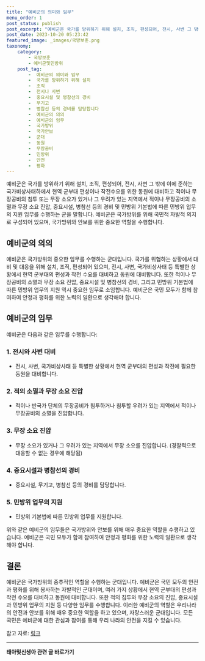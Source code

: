```yaml
---
title: "예비군의 의미와 임무"
menu_order: 1
post_status: publish
post_excerpt: "예비군은 국가를 방위하기 위해 설치, 조직, 편성되어, 전시, 사변 그 밖에 이에 준하는 국가비상사태하에서 현역 군부대 편성이나 작전수요를 위한 동원에 대비하고 적이나 무장공비의 침투 또는 무장 소요가 있거나 그 우려가 있는 지역에서 적이나 무장공비의 소멸과 무장 소요 진압, 중요시설, 병참선 등의 경비 및 민방위 기본법에 따른 민방위 업무의 지원 임무를 수행하는 군을 말합니다. 예비군은 국가방위를 위해 국민적 자발적 의지로 구성되어 있으며, 국가방위와 안보를 위한 중요한 역할을 수행합니다."
post_date: 2023-10-20 05:23:42
featured_image: _images/국방보훈.png
taxonomy:
    category:
        - 국방보훈
        - 예비군및민방위
    post_tag:
        -  예비군의 의미와 임무
        -  국가를 방위하기 위해 설치
        -  조직
        -  전시나 사변
        -  중요시설 및 병참선의 경비
        -  무기고
        -  병참선 등의 경비를 담당합니다
        -  예비군의 의의
        -  예비군의 임무
        -  국가방위
        -  국가안보
        -  군대
        -  동원
        -  무장공비
        -  민방위
        -  안전
        -  평화
---
```




예비군은 국가를 방위하기 위해 설치, 조직, 편성되어, 전시, 사변 그 밖에 이에 준하는 국가비상사태하에서 현역 군부대 편성이나 작전수요를 위한 동원에 대비하고 적이나 무장공비의 침투 또는 무장 소요가 있거나 그 우려가 있는 지역에서 적이나 무장공비의 소멸과 무장 소요 진압, 중요시설, 병참선 등의 경비 및 민방위 기본법에 따른 민방위 업무의 지원 임무를 수행하는 군을 말합니다. 예비군은 국가방위를 위해 국민적 자발적 의지로 구성되어 있으며, 국가방위와 안보를 위한 중요한 역할을 수행합니다.

## 예비군의 의의

예비군은 국가방위의 중요한 임무를 수행하는 군대입니다. 국가를 위협하는 상황에서 대비 및 대응을 위해 설치, 조직, 편성되어 있으며, 전시, 사변, 국가비상사태 등 특별한 상황에서 현역 군부대의 편성과 작전 수요를 대비하고 동원에 대비합니다. 또한 적이나 무장공비의 소멸과 무장 소요 진압, 중요시설 및 병참선의 경비, 그리고 민방위 기본법에 따른 민방위 업무의 지원 역시 중요한 임무로 소임합니다. 예비군은 국민 모두가 함께 참여하여 안정과 평화를 위한 노력의 일환으로 생각해야 합니다.

## 예비군의 임무

예비군은 다음과 같은 임무를 수행합니다:

### 1. 전시와 사변 대비

- 전시, 사변, 국가비상사태 등 특별한 상황에서 현역 군부대의 편성과 작전에 필요한 동원을 대비합니다.

### 2. 적의 소멸과 무장 소요 진압

- 적이나 반국가 단체의 무장공비가 침투하거나 침투할 우려가 있는 지역에서 적이나 무장공비의 소멸을 진압합니다.

### 3. 무장 소요 진압

- 무장 소요가 있거나 그 우려가 있는 지역에서 무장 소요를 진압합니다. (경찰력으로 대응할 수 없는 경우에 해당됨)

### 4. 중요시설과 병참선의 경비

- 중요시설, 무기고, 병참선 등의 경비를 담당합니다.

### 5. 민방위 업무의 지원

- 민방위 기본법에 따른 민방위 업무를 지원합니다.

위와 같은 예비군의 임무들은 국가방위와 안보를 위해 매우 중요한 역할을 수행하고 있습니다. 예비군은 국민 모두가 함께 참여하여 안정과 평화를 위한 노력의 일환으로 생각해야 합니다.

## 결론

예비군은 국가방위의 중추적인 역할을 수행하는 군대입니다. 예비군은 국민 모두의 안전과 평화를 위해 봉사하는 자발적인 군대이며, 여러 가지 상황에서 현역 군부대의 편성과 작전 수요를 대비하고 동원에 대비합니다. 또한 적의 침투와 무장 소요의 진압, 중요시설과 민방위 업무의 지원 등 다양한 임무를 수행합니다. 이러한 예비군의 역할은 우리나라의 안전과 안보를 위해 매우 중요한 역할을 하고 있으며, 자랑스러운 군대입니다. 모든 국민은 예비군에 대한 관심과 참여를 통해 우리 나라의 안전을 지킬 수 있습니다.

참고 자료: [링크](https://example.com)
<!-- wp:separator -->
<hr class="wp-block-separator has-alpha-channel-opacity"/>
<!-- /wp:separator -->

<!-- wp:group {"backgroundColor":"base","layout":{"type":"constrained"}} -->
<div class="wp-block-group has-base-background-color has-background"><!-- wp:paragraph {"align":"center","fontSize":"medium"} -->
<p class="has-text-align-center has-large-font-size"><strong>태아및신생아 관련 글 바로가기</strong></p>
<!-- /wp:paragraph -->


<!-- wp:latest-posts
{"categories":[{"id":1496,"count":19,"description":"","link":"https://uknowlaw.com/category/%ed%83%9c%ec%95%84%eb%b0%8f%ec%8b%a0%ec%83%9d%ec%95%84/","name":"태아및신생아","slug":"태아및신생아","taxonomy":"category","parent":0,"meta":[],"_links":{"self":[{"href":"https://uknowlaw.com/wp-json/wp/v2/categories/1496"}],"collection":[{"href":"https://uknowlaw.com/wp-json/wp/v2/categories"}],"about":[{"href":"https://uknowlaw.com/wp-json/wp/v2/taxonomies/category"}],"wp:post_type":[{"href":"https://uknowlaw.com/wp-json/wp/v2/posts?categories=1496"}],"curies":[{"name":"wp","href":"https://api.w.org/{rel}","templated":true}]}}],"postsToShow":100,"excerptLength":28,"postLayout":"grid","columns":2,"featuredImageAlign":"left","featuredImageSizeSlug":"large","fontSize":"small"} /--></div>
<!-- /wp:group -->